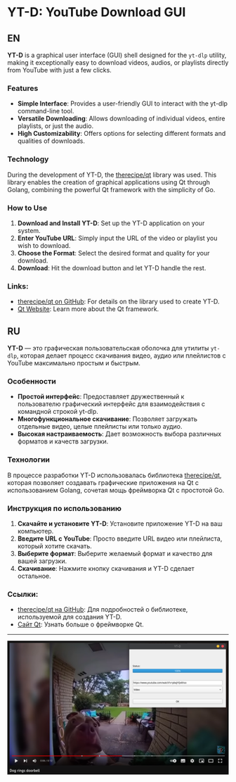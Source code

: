 # YT-D: YouTube Download GUI

## EN
**YT-D** is a graphical user interface (GUI) shell designed for the `yt-dlp` utility, making it exceptionally easy to download videos, audios, or playlists directly from YouTube with just a few clicks.

### Features
- **Simple Interface**: Provides a user-friendly GUI to interact with the yt-dlp command-line tool.
- **Versatile Downloading**: Allows downloading of individual videos, entire playlists, or just the audio.
- **High Customizability**: Offers options for selecting different formats and qualities of downloads.

### Technology
During the development of YT-D, the [therecipe/qt](https://github.com/therecipe/qt) library was used. This library enables the creation of graphical applications using Qt through Golang, combining the powerful Qt framework with the simplicity of Go.

### How to Use
1. **Download and Install YT-D**: Set up the YT-D application on your system.
2. **Enter YouTube URL**: Simply input the URL of the video or playlist you wish to download.
3. **Choose the Format**: Select the desired format and quality for your download.
4. **Download**: Hit the download button and let YT-D handle the rest.

### Links:
- [therecipe/qt on GitHub](https://github.com/therecipe/qt): For details on the library used to create YT-D.
- [Qt Website](https://www.qt.io): Learn more about the Qt framework.

## RU
**YT-D** — это графическая пользовательская оболочка для утилиты `yt-dlp`, которая делает процесс скачивания видео, аудио или плейлистов с YouTube максимально простым и быстрым.

### Особенности
- **Простой интерфейс**: Предоставляет дружественный к пользователю графический интерфейс для взаимодействия с командной строкой yt-dlp.
- **Многофункциональное скачивание**: Позволяет загружать отдельные видео, целые плейлисты или только аудио.
- **Высокая настраиваемость**: Дает возможность выбора различных форматов и качеств загрузки.

### Технологии
В процессе разработки YT-D использовалась библиотека [therecipe/qt](https://github.com/therecipe/qt), которая позволяет создавать графические приложения на Qt с использованием Golang, сочетая мощь фреймворка Qt с простотой Go.

### Инструкция по использованию
1. **Скачайте и установите YT-D**: Установите приложение YT-D на ваш компьютер.
2. **Введите URL с YouTube**: Просто введите URL видео или плейлиста, который хотите скачать.
3. **Выберите формат**: Выберите желаемый формат и качество для вашей загрузки.
4. **Скачивание**: Нажмите кнопку скачивания и YT-D сделает остальное.

### Ссылки:
- [therecipe/qt на GitHub](https://github.com/therecipe/qt): Для подробностей о библиотеке, используемой для создания YT-D.
- [Сайт Qt](https://www.qt.io): Узнать больше о фреймворке Qt.

---
![YT-D Interface Example](https://github.com/Apanazar/stuprum/blob/master/yt-d.png?raw=true)
